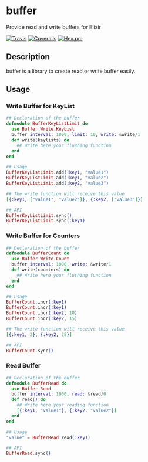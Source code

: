 # buffer
Provide read and write buffers for Elixir

[![Travis](https://img.shields.io/travis/adrienmo/buffer.svg?branch=master&style=flat-square)](https://travis-ci.org/adrienmo/buffer)
[![Coveralls](https://img.shields.io/coveralls/adrienmo/buffer.svg?branch=master&style=flat-square)](https://coveralls.io/github/adrienmo/buffer)
[![Hex.pm](https://img.shields.io/hexpm/v/buffer.svg?style=flat-square)](https://hex.pm/packages/buffer)

## Description

buffer is a library to create read or write buffer easily.

## Usage

### Write Buffer for KeyList

```elixir
## Declaration of the buffer
defmodule BufferKeyListLimit do
  use Buffer.Write.KeyList
  buffer interval: 1000, limit: 10, write: &write/1
  def write(keylists) do
    ## Write here your flushing function
  end
end

## Usage
BufferKeyListLimit.add(:key1, "value1")
BufferKeyListLimit.add(:key1, "value2")
BufferKeyListLimit.add(:key2, "value3")

## The write function will receive this value
[{:key1, ["value1", "value2"]}, {:key2, ["value3"]}]

## API
BufferKeyListLimit.sync()
BufferKeyListLimit.sync(:key1)
```

### Write Buffer for Counters

```elixir
## Declaration of the buffer
defmodule BufferCount do
  use Buffer.Write.Count
  buffer interval: 1000, write: &write/1
  def write(counters) do
    ## Write here your flushing function
  end
end

## Usage
BufferCount.incr(:key1)
BufferCount.incr(:key1)
BufferCount.incr(:key2, 10)
BufferCount.incr(:key2, 15)

## The write function will receive this value
[{:key1, 2}, {:key2, 25}]

## API
BufferCount.sync()
```

### Read Buffer

```elixir
## Declaration of the buffer
defmodule BufferRead do
  use Buffer.Read
  buffer interval: 1000, read: &read/0
  def read() do
    ## Write here your reading function
    [{:key1, "value1"}, {:key2, "value2"}]
  end
end

## Usage
"value" = BufferRead.read(:key1)

## API
BufferRead.sync()

```
